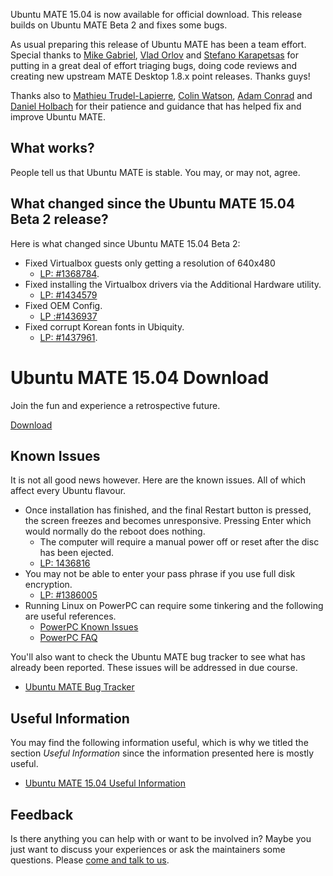 <!--
.. title: Ubuntu MATE 15.04 Final Release
.. slug: ubuntu-mate-vivid-final-release
.. date: 2015-04-23 23:23:23 UTC
.. tags: Ubuntu,MATE,Vivid,draft
.. link:
.. description:
.. type: text
.. author: Martin Wimpress
-->

Ubuntu MATE 15.04 is now available for official download. This
release builds on Ubuntu MATE Beta 2 and fixes some bugs.

As usual preparing this release of Ubuntu MATE has been a team effort.
Special thanks to [Mike Gabriel](https://alioth.debian.org/users/sunweaver/),
[Vlad Orlov](https://github.com/monsta) and [Stefano Karapetsas](https://github.com/stefano-k)
for putting in a great deal of effort triaging bugs, doing code reviews and
creating new upstream MATE Desktop 1.8.x point releases. Thanks guys!

Thanks also to [Mathieu Trudel-Lapierre](https://launchpad.net/~mathieu-tl),
[Colin Watson](https://launchpad.net/~cjwatson), [Adam Conrad](https://launchpad.net/~adconrad)
and [Daniel Holbach](https://launchpad.net/~dholbach) for their patience and 
guidance that has helped fix and improve Ubuntu MATE.

## What works?

People tell us that Ubuntu MATE is stable. You may, or may not, agree.

## What changed since the Ubuntu MATE 15.04 Beta 2 release?

Here is what changed since Ubuntu MATE 15.04 Beta 2:

  * Fixed Virtualbox guests only getting a resolution of 640x480
    * [LP: #1368784](https://bugs.launchpad.net/ubuntu/+source/virtualbox/+bug/1368784/).
  * Fixed installing the Virtualbox drivers via the Additional Hardware utility.
    * [LP: #1434579](https://bugs.launchpad.net/ubuntu/+source/software-properties/+bug/1434579)
  * Fixed OEM Config.
    * [LP :#1436937](https://bugs.launchpad.net/ubuntu/+source/ubiquity/+bug/1436937)
  * Fixed corrupt Korean fonts in Ubiquity.
    * [LP: #1437961](https://bugs.launchpad.net/ubuntu-mate/+bug/1437961).

<div class="bs-component">
    <div class="jumbotron">
        <h1>Ubuntu MATE 15.04 Download</h1>
        <p>Join the fun and experience a retrospective future.</p>
        <a href="/vivid/" class="btn btn-primary btn-lg">Download</a>
        </p>
    </div>
</div>

## Known Issues

It is not all good news however. Here are the known issues. All of which
affect every Ubuntu flavour.

  * Once installation has finished, and the final Restart button is pressed, the screen freezes and becomes unresponsive. Pressing Enter which would normally do the reboot does nothing.
    * The computer will require a manual power off or reset after the disc has been ejected.
    * [LP: 1436816](https://bugs.launchpad.net/ubuntu/+source/ubiquity/+bug/1436816)
  * You may not be able to enter your pass phrase if you use full disk encryption.
    * [LP: #1386005](https://bugs.launchpad.net/ubuntu/+source/plymouth/+bug/1386005)
  * Running Linux on PowerPC can require some tinkering and the following are useful references.
    * [PowerPC Known Issues](https://wiki.ubuntu.com/PowerPCKnownIssues)
    * [PowerPC FAQ](https://wiki.ubuntu.com/PowerPCFAQ)

You'll also want to check the Ubuntu MATE bug tracker to see what has already been reported. These issues will be addressed in due course.

  * [Ubuntu MATE Bug Tracker](https://bugs.launchpad.net/ubuntu-mate)

## Useful Information

You may find the following information useful, which is why we titled 
the section *Useful Information* since the information presented here
is mostly useful.

  * [Ubuntu MATE 15.04 Useful Information](https://ubuntu-mate.community/t/ubuntu-mate-14-10-and-15-04-useful-information/24)

## Feedback

Is there anything you can help with or want to be involved in? Maybe you just
want to discuss your experiences or ask the maintainers some questions. Please
[come and talk to us](https://ubuntu-mate.community/).
